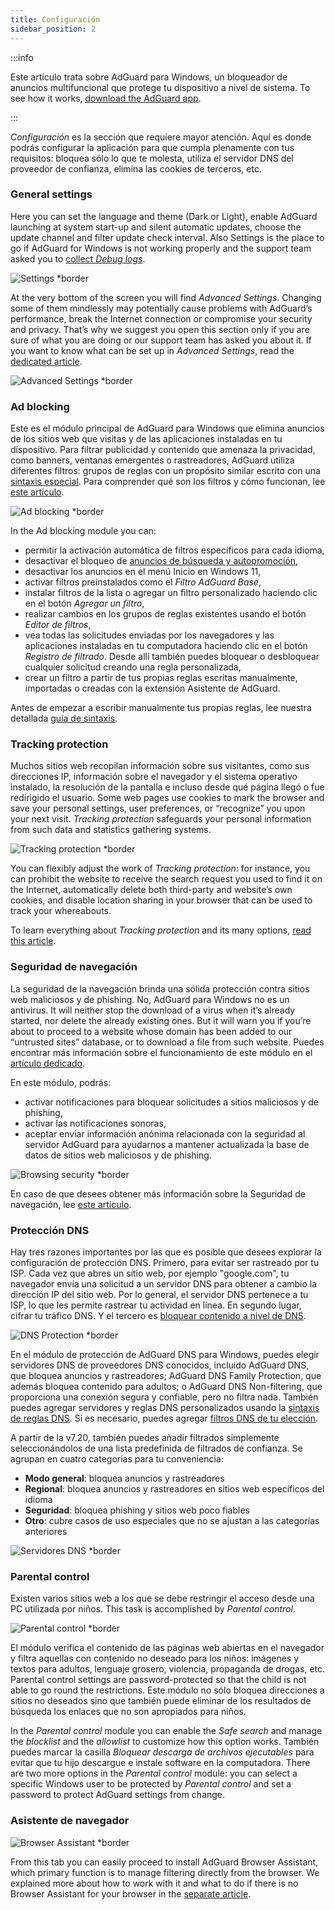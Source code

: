 ```yaml
---
title: Configuración
sidebar_position: 2
---
```


:::info

Este artículo trata sobre AdGuard para Windows, un bloqueador de anuncios multifuncional que protege tu dispositivo a nivel de sistema. To see how it works, [download the AdGuard app](https://agrd.io/download-kb-adblock).

:::

_Configuración_ es la sección que requiere mayor atención. Aquí es donde podrás configurar la aplicación para que cumpla plenamente con tus requisitos: bloquea sólo lo que te molesta, utiliza el servidor DNS del proveedor de confianza, elimina las cookies de terceros, etc.

### General settings

Here you can set the language and theme (Dark or Light), enable AdGuard launching at system start-up and silent automatic updates, choose the update channel and filter update check interval. Also Settings is the place to go if AdGuard for Windows is not working properly and the support team asked you to [collect _Debug logs_](/adguard-for-windows/solving-problems/adguard-logs.md).

![Settings \*border](https://cdn.adtidy.org/content/kb/ad_blocker/windows/settings/general_settings.png)

At the very bottom of the screen you will find _Advanced Settings_. Changing some of them mindlessly may potentially cause problems with AdGuard’s performance, break the Internet connection or compromise your security and privacy. That’s why we suggest you open this section only if you are sure of what you are doing or our support team has asked you about it. If you want to know what can be set up in _Advanced Settings_, read the [dedicated article](/adguard-for-windows/solving-problems/low-level-settings.md).

![Advanced Settings \*border](https://cdn.adtidy.org/content/kb/ad_blocker/windows/settings/advanced_settings.png)

### Ad blocking

Este es el módulo principal de AdGuard para Windows que elimina anuncios de los sitios web que visitas y de las aplicaciones instaladas en tu dispositivo. Para filtrar publicidad y contenido que amenaza la privacidad, como banners, ventanas emergentes o rastreadores, AdGuard utiliza diferentes filtros: grupos de reglas con un propósito similar escrito con una [sintaxis especial](/general/ad-filtering/create-own-filters). Para comprender qué son los filtros y cómo funcionan, lee [este artículo](/general/ad-filtering/how-ad-blocking-works).

![Ad blocking \*border](https://cdn.adtidy.org/content/kb/ad_blocker/windows/settings/ad_blocking.png)

In the Ad blocking module you can:

- permitir la activación automática de filtros específicos para cada idioma,
- desactivar el bloqueo de [anuncios de búsqueda y autopromoción](/general/ad-filtering/search-ads),
- desactivar los anuncios en el menú Inicio en Windows 11,
- activar filtros preinstalados como el _Filtro AdGuard Base_,
- instalar filtros de la lista o agregar un filtro personalizado haciendo clic en el botón _Agregar un filtro_,
- realizar cambios en los grupos de reglas existentes usando el botón _Editor de filtros_,
- vea todas las solicitudes enviadas por los navegadores y las aplicaciones instaladas en tu computadora haciendo clic en el botón _Registro de filtrado_. Desde allí también puedes bloquear o desbloquear cualquier solicitud creando una regla personalizada,
- crear un filtro a partir de tus propias reglas escritas manualmente, importadas o creadas con la extensión Asistente de AdGuard.

Antes de empezar a escribir manualmente tus propias reglas, lee nuestra detallada [guía de sintaxis](/general/ad-filtering/create-own-filters).

### Tracking protection

Muchos sitios web recopilan información sobre sus visitantes, como sus direcciones IP, información sobre el navegador y el sistema operativo instalado, la resolución de la pantalla e incluso desde qué página llegó o fue redirigido el usuario. Some web pages use cookies to mark the browser and save your personal settings, user preferences, or “recognize” you upon your next visit. _Tracking protection_ safeguards your personal information from such data and statistics gathering systems.

![Tracking protection \*border](https://cdn.adtidy.org/content/kb/ad_blocker/windows/settings/tracking_protection.png)

You can flexibly adjust the work of _Tracking protection_: for instance, you can prohibit the website to receive the search request you used to find it on the Internet, automatically delete both third-party and website’s own cookies, and disable location sharing in your browser that can be used to track your whereabouts.

To learn everything about _Tracking protection_ and its many options, [read this article](/general/stealth-mode).

### Seguridad de navegación

La seguridad de la navegación brinda una sólida protección contra sitios web maliciosos y de phishing. No, AdGuard para Windows no es un antivirus. It will neither stop the download of a virus when it’s already started, nor delete the already existing ones. But it will warn you if you’re about to proceed to a website whose domain has been added to our “untrusted sites” database, or to download a file from such website. Puedes encontrar más información sobre el funcionamiento de este módulo en el [artículo dedicado](/general/browsing-security).

En este módulo, podrás:

- activar notificaciones para bloquear solicitudes a sitios maliciosos y de phishing,
- activar las notificaciones sonoras,
- aceptar enviar información anónima relacionada con la seguridad al servidor AdGuard para ayudarnos a mantener actualizada la base de datos de sitios web maliciosos y de phishing.

![Browsing security \*border](https://cdn.adtidy.org/content/kb/ad_blocker/windows/settings/browsing_security.png)

En caso de que desees obtener más información sobre la Seguridad de navegación, lee [este artículo](/general/browsing-security).

### Protección DNS

Hay tres razones importantes por las que es posible que desees explorar la configuración de protección DNS. Primero, para evitar ser rastreado por tu ISP. Cada vez que abres un sitio web, por ejemplo "google.com", tu navegador envía una solicitud a un servidor DNS para obtener a cambio la dirección IP del sitio web. Por lo general, el servidor DNS pertenece a tu ISP, lo que les permite rastrear tu actividad en línea. En segundo lugar, cifrar tu tráfico DNS. Y el tercero es [bloquear contenido a nivel de DNS](https://adguard-dns.io/kb/general/dns-filtering/).

![DNS Protection \*border](https://cdn.adtidy.org/content/kb/ad_blocker/windows/settings/dns_protection.png)

En el módulo de protección de AdGuard DNS para Windows, puedes elegir servidores DNS de proveedores DNS conocidos, incluido AdGuard DNS, que bloquea anuncios y rastreadores; AdGuard DNS Family Protection, que además bloquea contenido para adultos; o AdGuard DNS Non-filtering, que proporciona una conexión segura y confiable, pero no filtra nada. También puedes agregar servidores y reglas DNS personalizados usando la [sintaxis de reglas DNS](https://adguard-dns.io/kb/general/dns-filtering-syntax/). Si es necesario, puedes agregar [filtros DNS de tu elección](https://filterlists.com).

A partir de la v7.20, también puedes añadir filtrados simplemente seleccionándolos de una lista predefinida de filtrados de confianza. Se agrupan en cuatro categorías para tu conveniencia:

- **Modo general**: bloquea anuncios y rastreadores
- **Regional**: bloquea anuncios y rastreadores en sitios web específicos del idioma
- **Seguridad**: bloquea phishing y sitios web poco fiables
- **Otro**: cubre casos de uso especiales que no se ajustan a las categorías anteriores

![Servidores DNS \*border](https://cdn.adtidy.org/content/release_notes/ad_blocker/windows/v7.20/dns_filters/en.png)

### Parental control

Existen varios sitios web a los que se debe restringir el acceso desde una PC utilizada por niños. This task is accomplished by _Parental control_.

![Parental control \*border](https://cdn.adtidy.org/content/kb/ad_blocker/windows/settings/parental_control.png)

El módulo verifica el contenido de las páginas web abiertas en el navegador y filtra aquellas con contenido no deseado para los niños: imágenes y textos para adultos, lenguaje grosero, violencia, propaganda de drogas, etc. Parental control settings are password-protected so that the child is not able to go round the restrictions. Este módulo no sólo bloquea direcciones a sitios no deseados sino que también puede eliminar de los resultados de búsqueda los enlaces que no son apropiados para niños.

In the _Parental control_ module you can enable the _Safe search_ and manage the _blocklist_ and the _allowlist_ to customize how this option works. También puedes marcar la casilla _Bloquear descarga de archivos ejecutables_ para evitar que tu hijo descargue e instale software en la computadora. There are two more options in the _Parental control_ module: you can select a specific Windows user to be protected by _Parental control_ and set a password to protect AdGuard settings from change.

### Asistente de navegador

![Browser Assistant \*border](https://cdn.adtidy.org/content/kb/ad_blocker/windows/settings/browser_assistant.png)

From this tab you can easily proceed to install AdGuard Browser Assistant, which primary function is to manage filtering directly from the browser. We explained more about how to work with it and what to do if there is no Browser Assistant for your browser in the [separate article](/adguard-for-windows/browser-assistant.md).
